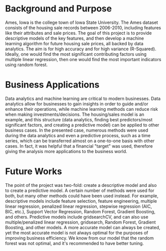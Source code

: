 # Background and Purpose

Ames, Iowa is the college town of Iowa State University. The Ames dataset consists of the housing sale records between 2006-2010, including features like their attributes and sale prices. 
The goal of this project is to provide descriptive models of the key features, and then develop a machine learning algorithm for future housing sale prices, all backed by data analytics. The aim is for high accuracy and for high variance (R-Squared).
Ideally, one would find the most significant contributing factors using multiple linear regression, then one would find the most important indicators using random forest.

# Business Applications

Data analytics and machine learning are critical to modern businesses. Data analytics allow for businesses to gain insights in order to guide and/or enhance their operations, while machine learning methods can reduce risk when making investments/decisions. 
The housing/sales model is an example, and this structure (data analytics, finding best predictors/most significant factors, and creating a predictive model) can be applied to other business cases. In the presented case, numerous methods were used during the data analytics and even a predictive process, such as a time series, which can be transferred almost on a one-to-one basis with other cases. In fact, it was helpful that a financial "target" was used, therefore giving the analysis more applications to the business world.

# Future Works

The point of the project was two-fold: create a descriptive model and also to create a predictive model. A certain number of methods were used for both, but many other methods could have been used instead.
For example, descriptive models include feature selection, feature engineering, multiple linear regression, penalized linear regression, stepwise regression (AIC, BIC, etc.), Support Vector Regression, Random Forest, Gradient Boosting, and others.
Predictive models include gridsearchCV, and can also use multiple/penalized linear regression, gridsearch, Random Forest, Gradient Boosting, and other models. A more accurate model can always be created, yet the most accurate model is not always optimal for the purposes of improving business efficiency. We know from our model that the random forest was not optimal, and it's recommended to have better tuning. 


